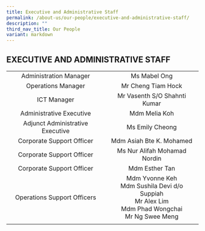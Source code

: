 ```yaml
---
title: Executive and Administrative Staff
permalink: /about-us/our-people/executive-and-administrative-staff/
description: ""
third_nav_title: Our People
variant: markdown
---
```

## EXECUTIVE AND ADMINISTRATIVE STAFF

| | |
|:---:|:---:|
| Administration Manager | Ms Mabel Ong |
| Operations Manager | Mr Cheng Tiam Hock |
| ICT Manager | Mr Vasenth S/O Shahnti Kumar  |
| Administrative Executive | Mdm Melia Koh |
| Adjunct Administrative Executive | Ms Emily Cheong |
|   Corporate Support Officer | Mdm Asiah Bte K. Mohamed |
|   Corporate Support Officer | Ms Nur Alifah Mohamad Nordin  |
|   Corporate Support Officer |  Mdm Esther Tan |
|  Operations Support Officers | Mdm Yvonne Keh<br>Mdm Sushila Devi d/o Suppiah<br>Mr Alex Lim<br>Mdm Phad Wongchai<br>Mr Ng Swee Meng |
| | |
